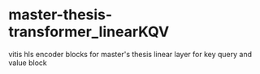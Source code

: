 # master-thesis-transformer_linearKQV
vitis hls encoder blocks for master's thesis linear layer for key query and value block
